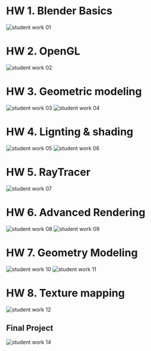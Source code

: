 # HW 1. Blender Basics

![student work 01](HW1/gamma_1.5.png)


# HW 2. OpenGL


![student work 02](HW2/workbench_flat_lighting.png)


# HW 3. Geometric modeling


![student work 03](HW3/checkpoint02_blinn_phong_model.png)
![student work 04](HW3/checkpoint06_transmission.png)

# HW 4. Lignting & shading


![student work 05](HW4/shade_bsdf_materials.png)
![student work 06](HW4/shade_hdri.png)


# HW 5. RayTracer


![student work 07](HW5/checkpoint00_shadow_ray_condition.png)


# HW 6. Advanced Rendering


![student work 08](HW6/volumetric_absorption.png)
![student work 09](HW6/depth_field.png)


# HW 7. Geometry Modeling


![student work 10](HW7/Simulation_Diana.png)
![student work 11](HW7/Diana.png)


# HW 8. Texture mapping


![student work 12](HW8/final.png)


## Final Project


![student work 14](final_project/night_muse.jpg)
<!-- ![student work 15](final_project/procedural_building.png)
 -->
